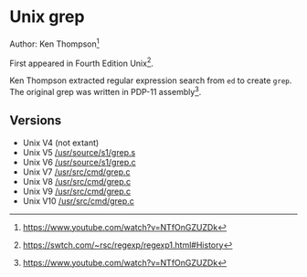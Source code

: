 # Unix grep

Author: Ken Thompson[^computerphile-bwk]

First appeared in Fourth Edition Unix[^rsc-regexp1].

Ken Thompson extracted regular expression search from `ed` to create `grep`. The
original grep was written in PDP-11 assembly[^computerphile-bwk].

## Versions

- Unix V4 (not extant)
- Unix V5 [/usr/source/s1/grep.s](https://www.tuhs.org/cgi-bin/utree.pl?file=V5/usr/source/s1/grep.s)
- Unix V6 [/usr/source/s1/grep.c](https://www.tuhs.org/cgi-bin/utree.pl?file=V6/usr/source/s1/grep.c)
- Unix V7 [/usr/src/cmd/grep.c](https://www.tuhs.org/cgi-bin/utree.pl?file=V7/usr/src/cmd/grep.c)
- Unix V8 [/usr/src/cmd/grep.c](https://www.tuhs.org/cgi-bin/utree.pl?file=V8/usr/src/cmd/grep.c)
- Unix V9 [/usr/src/cmd/grep.c](https://www.tuhs.org/cgi-bin/utree.pl?file=V9/cmd/grep.c)
- Unix V10 [/usr/src/cmd/grep.c](https://www.tuhs.org/cgi-bin/utree.pl?file=V10/cmd/grep.c)

[^rsc-regexp1]: https://swtch.com/~rsc/regexp/regexp1.html#History
[^computerphile-bwk]: https://www.youtube.com/watch?v=NTfOnGZUZDk
